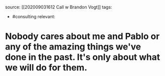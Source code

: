 source: [[202009031612 Call w Brandon Vogt]]
tags:
- #consulting 
relevant:

# Nobody cares about me and Pablo or any of the amazing things we've done in the past. It's only about what we will do for them.